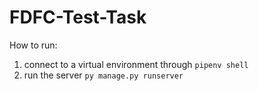 # FDFC-Test-Task

How to run:

1. connect to a virtual environment through `pipenv shell`
2. run the server `py manage.py runserver`
